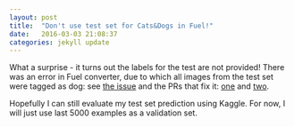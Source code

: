 ```yaml
---
layout: post
title:  "Don't use test set for Cats&Dogs in Fuel!"
date:   2016-03-03 21:08:37
categories: jekyll update
---
```


What a surprise - it turns out the labels for the test are not provided!
There was an error in Fuel converter, due to which all images from the 
test set were tagged as dog: see 
[the issue](https://github.com/mila-udem/fuel/issues/322) 
and the PRs that fix it: 
[one](https://github.com/mila-udem/fuel/pull/323)
and [two](https://github.com/mila-udem/fuel/pull/324). 

Hopefully I can still evaluate my test set prediction using Kaggle. For now, 
I will just use last 5000 examples as a validation set.
